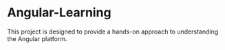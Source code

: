 # Angular-Learning
This project is designed to provide a hands-on approach to understanding the Angular platform.
